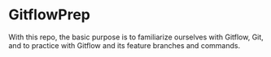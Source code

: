 # GitflowPrep
With this repo, the basic purpose is to familiarize ourselves with Gitflow, Git, and to practice with Gitflow and its feature branches and commands.
